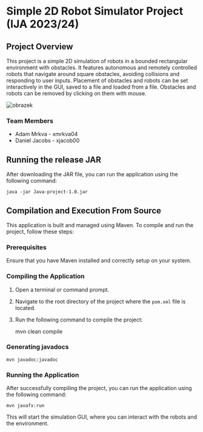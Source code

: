 # Simple 2D Robot Simulator Project (IJA 2023/24)

## Project Overview
This project is a simple 2D simulation of robots in a bounded rectangular environment with obstacles.
It features autonomous and remotely controlled robots that navigate around square obstacles, avoiding collisions and responding to user inputs.
Placement of obstacles and robots can be set interactively in the GUI, saved to a file and loaded from a file.
Obstacles and robots can be removed by clicking on them with mouse.

![obrazek](https://github.com/MrQvic/Java-project/assets/101328994/6282573d-cddf-436f-872d-0c1f1573d68a)


### Team Members
- Adam Mrkva    - xmrkva04
- Daniel Jacobs - xjacob00

## Running the release JAR
After downloading the JAR file, you can run the application using the following command:

    java -jar Java-project-1.0.jar

## Compilation and Execution From Source
This application is built and managed using Maven. To compile and run the project, follow these steps:

### Prerequisites
Ensure that you have Maven installed and correctly setup on your system.

### Compiling the Application
1. Open a terminal or command prompt.
2. Navigate to the root directory of the project where the `pom.xml` file is located.
3. Run the following command to compile the project:


    mvn clean compile

### Generating javadocs

    mvn javadoc:javadoc

### Running the Application
After successfully compiling the project, you can run the application using the following command:

    mvn javafx:run

This will start the simulation GUI, where you can interact with the robots and the environment.
